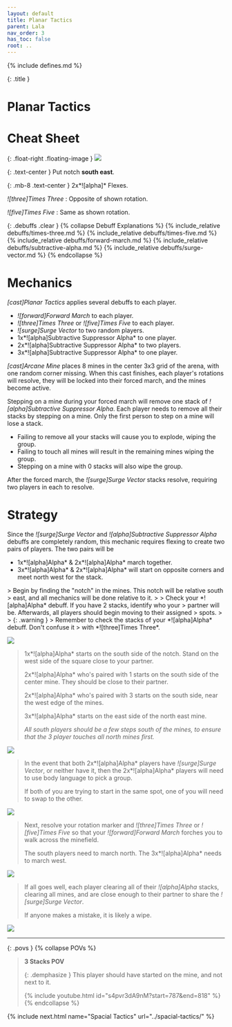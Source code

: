 ```yaml
---
layout: default
title: Planar Tactics
parent: Lala
nav_order: 3
has_toc: false
root: ..
---
```


{% include defines.md %}

{: .title }
# Planar Tactics

# Cheat Sheet

{: .float-right .floating-image }
![](./arena.png)

{: .text-center }
Put notch **south east**.

{: .mb-8 .text-center }
2x*![alpha]* Flexes.

*![three]Times Three*
: Opposite of shown rotation.

*![five]Times Five*
: Same as shown rotation.

{: .debuffs .clear }
{% collapse Debuff Explanations %}
{% include_relative debuffs/times-three.md %}
{% include_relative debuffs/times-five.md %}
{% include_relative debuffs/forward-march.md %}
{% include_relative debuffs/subtractive-alpha.md %}
{% include_relative debuffs/surge-vector.md %}
{% endcollapse %}

# Mechanics

*[cast]Planar Tactics* applies several debuffs to each player.

* *![forward]Forward March* to each player.
* *![three]Times Three* or *![five]Times Five* to each player.
* *![surge]Surge Vector* to two random players.
* 1x*![alpha]Subtractive Suppressor Alpha* to one player.
* 2x*![alpha]Subtractive Suppressor Alpha* to two players.
* 3x*![alpha]Subtractive Suppressor Alpha* to one player.

*[cast]Arcane Mine* places 8 mines in the center 3x3 grid of the arena, with one
random corner missing. When this cast finishes, each player's rotations will
resolve, they will be locked into their forced march, and the mines become
active.

Stepping on a mine during your forced march will remove one stack of
*![alpha]Subtractive Suppressor Alpha*. Each player needs to remove all their
stacks by stepping on a mine. Only the first person to step on a mine will lose
a stack.

* Failing to remove all your stacks will cause you to explode, wiping the group.
* Failing to touch all mines will result in the remaining mines wiping the group.
* Stepping on a mine with 0 stacks will also wipe the group.

After the forced march, the *![surge]Surge Vector* stacks resolve, requiring
two players in each to resolve.

# Strategy

Since the *![surge]Surge Vector* and *![alpha]Subtractive Suppressor Alpha*
debuffs are completely random, this mechanic requires flexing to create two
pairs of players. The two pairs will be

* 1x*![alpha]Alpha* & 2x*![alpha]Alpha* march together.
* 3x*![alpha]Alpha* & 2x*![alpha]Alpha* will start on opposite corners and meet
  north west for the stack.

<div class="mechanics" markdown="1">
> Begin by finding the "notch" in the mines. This notch will be relative south
> east, and all mechanics will be done relative to it.
>
> Check your *![alpha]Alpha* debuff. If you have 2 stacks, identify who your
> partner will be. Afterwards, all players should begin moving to their assigned
> spots.
>
> {: .warning }
> Remember to check the stacks of your *![alpha]Alpha* debuff. Don't confuse it
> with *![three]Times Three*.

![](./timeline-1.png)

> 1x*![alpha]Alpha* starts on the south side of the notch. Stand on the west
> side of the square close to your partner.
>
> 2x*![alpha]Alpha* who's paired with 1 starts on the south side of the center
> mine. They should be close to their partner.
>
> 2x*![alpha]Alpha* who's paired with 3 starts on the south side, near the west
> edge of the mines.
>
> 3x*![alpha]Alpha* starts on the east side of the north east mine.
>
> *All south players should be a few steps south of the mines, to ensure that the
> 3 player touches all north mines first.*

![](./timeline-2.png)

> In the event that both 2x*![alpha]Alpha* players have *![surge]Surge Vector*,
> or neither have it, then the 2x*![alpha]Alpha* players will need to use body
> language to pick a group.
>
> If both of you are trying to start in the same spot, one of you will need to
> swap to the other.

![](./timeline-3.png)

> Next, resolve your rotation marker and *![three]Times Three* or
> *![five]Times Five* so that your *![forward]Forward March* forches you to
> walk across the minefield.
>
> The south players need to march north. The 3x*![alpha]Alpha* needs to march
> west.

![](./timeline-4.png)

> If all goes well, each player clearing all of their *![alpha]Alpha* stacks,
> clearing all mines, and are close enough to their partner to share the
> *![surge]Surge Vector*.
>
> If anyone makes a mistake, it is likely a wipe.

![](./timeline-5.png)
</div>

-----

{: .povs }
{% collapse POVs %}
> **3 Stacks POV**
>
> {: .demphasize }
> This player should have started on the mine, and not next to it.
>
> {% include youtube.html id="s4pvr3dA9nM?start=787&end=818" %}
{% endcollapse %}

{% include next.html name="Spacial Tactics" url="../spacial-tactics/" %}
